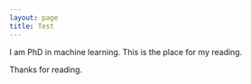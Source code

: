 ```yaml
---
layout: page
title: Test
---
```


I am PhD in machine learning. This is the place for my reading.

Thanks for reading.
